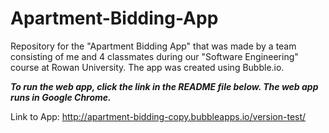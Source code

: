 # Apartment-Bidding-App

Repository for the "Apartment Bidding App" that was made by a team consisting of me and 4 classmates during our "Software Engineering" course at Rowan University. The app was created using Bubble.io.

***To run the web app, click the link in the README file below. The web app runs in Google Chrome.***

Link to App: http://apartment-bidding-copy.bubbleapps.io/version-test/
